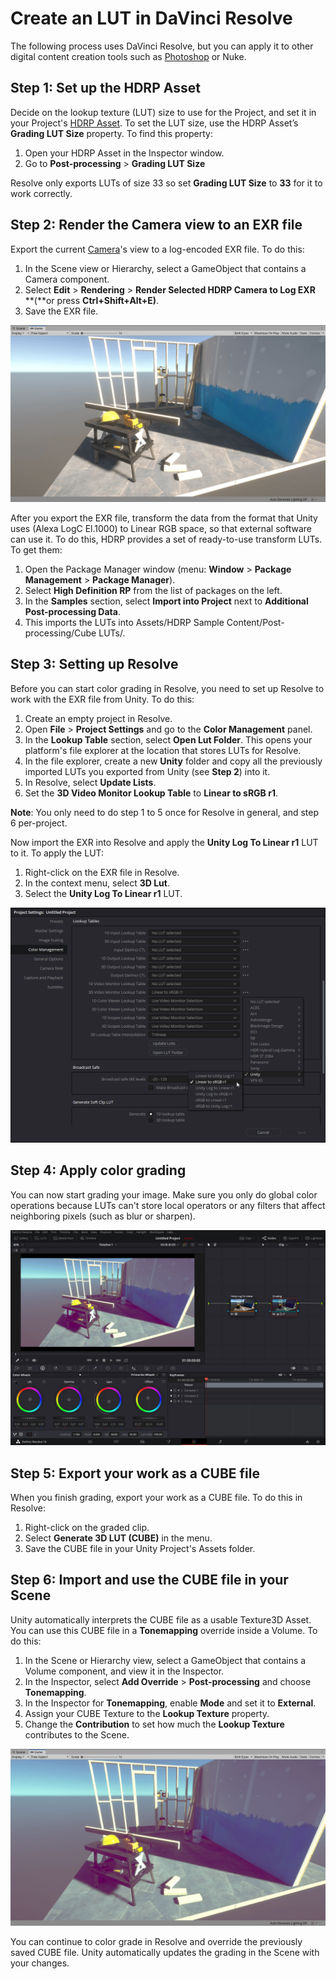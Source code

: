 # Create an LUT in DaVinci Resolve

The following process uses DaVinci Resolve, but you can apply it to other digital content creation tools such as [Photoshop](LUT-Authoring-Photoshop.md) or Nuke.

## Step 1: Set up the HDRP Asset

Decide on the lookup texture (LUT) size to use for the Project, and set it in your Project's [HDRP Asset](HDRP-Asset.md). To set the LUT size, use the HDRP Asset’s **Grading LUT Size** property. To find this property:

1. Open your HDRP Asset in the Inspector window.
2. Go to **Post-processing** > **Grading LUT Size**

Resolve only exports LUTs of size 33 so set **Grading LUT Size** to **33** for it to work correctly.

## Step 2: Render the Camera view to an EXR file

Export the current [Camera](hdrp-camera-component-reference.md)'s view to a log-encoded EXR file. To do this:

1. In the Scene view or Hierarchy, select a GameObject that contains a Camera component.
2. Select **Edit** > **Rendering** > **Render Selected HDRP Camera to Log EXR** **(**or press **Ctrl+Shift+Alt+E)**.
3. Save the EXR file.

![](Images/LUTAuthoringResolve1.png)

After you export the EXR file, transform the data from the format that Unity uses (Alexa LogC El.1000) to Linear RGB space, so that external software can use it. To do this, HDRP provides a set of ready-to-use transform LUTs. To get them:

1. Open the Package Manager window (menu: **Window** > **Package Management** > **Package Manager**).
2. Select **High Definition RP** from the list of packages on the left.
3. In the **Samples** section, select **Import into Project** next to **Additional Post-processing Data**.
4. This imports the LUTs into Assets/HDRP Sample Content/Post-processing/Cube LUTs/.

## Step 3: Setting up Resolve

Before you can start color grading in Resolve, you need to set up Resolve to work with the EXR file from Unity. To do this:

1. Create an empty project in Resolve.
2. Open **File** > **Project Settings** and go to the **Color Management** panel.
3. In the **Lookup Table** section, select **Open Lut Folder**. This opens your platform's file explorer at the location that stores LUTs for Resolve.
4. In the file explorer, create a new **Unity** folder and copy all the previously imported LUTs you exported from Unity (see **Step 2**) into it.
5. In Resolve, select **Update Lists**.
6. Set the **3D Video Monitor Lookup Table** to **Linear to sRGB r1**.

**Note**: You only need to do step 1 to 5 once for Resolve in general, and step 6 per-project.

Now import the EXR into Resolve and apply the **Unity Log To Linear r1** LUT to it. To apply the LUT:

1. Right-click on the EXR file in Resolve.
2. In the context menu, select **3D Lut**.
3. Select the **Unity Log To Linear r1** LUT.

![](Images/LUTAuthoringResolve2.png)

## Step 4: Apply color grading

You can now start grading your image. Make sure you only do global color operations because LUTs can't store local operators or any filters that affect neighboring pixels (such as blur or sharpen).

![](Images/LUTAuthoringResolve3.png)

## Step 5: Export your work as a CUBE file

When you finish grading, export your work as a CUBE file. To do this in Resolve:

1. Right-click on the graded clip.
2. Select **Generate 3D LUT (CUBE)** in the menu.
3. Save the CUBE file in your Unity Project's Assets folder.

## Step 6: Import and use the CUBE file in your Scene

Unity automatically interprets the CUBE file as a usable Texture3D Asset. You can use this CUBE file in a **Tonemapping** override inside a Volume. To do this:

1. In the Scene or Hierarchy view, select a GameObject that contains a Volume component, and view it in the Inspector.
2. In the Inspector, select **Add Override** > **Post-processing** and choose **Tonemapping**.
3. In the Inspector for **Tonemapping**, enable **Mode** and set it to **External**.
4. Assign your CUBE Texture to the **Lookup Texture** property.
5. Change the **Contribution** to set how much the **Lookup Texture** contributes to the Scene.

![](Images/LUTAuthoringResolve4.png)

You can continue to color grade in Resolve and override the previously saved CUBE file. Unity automatically updates the grading in the Scene with your changes.
